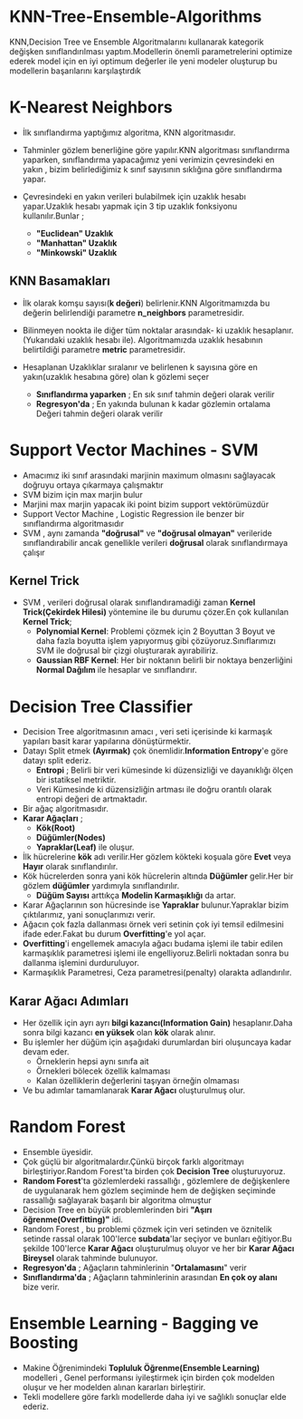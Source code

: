 # KNN-Tree-Ensemble-Algorithms
KNN,Decision Tree ve Ensemble Algoritmalarını kullanarak kategorik değişken sınıflandırılması yaptım.Modellerin önemli parametrelerini optimize ederek model için en iyi optimum değerler ile yeni modeler oluşturup bu modellerin başarılarını karşılaştırdık

# K-Nearest Neighbors
- İlk sınıflandırma yaptığımız algoritma, KNN algoritmasıdır.
- Tahminler gözlem benerliğine göre yapılır.KNN algoritması sınıflandırma yaparken, sınıflandırma yapacağımız yeni verimizin çevresindeki en yakın , bizim belirlediğimiz k sınıf sayısının sıklığına göre sınıflandırma yapar.
- Çevresindeki en yakın verileri bulabilmek için uzaklık hesabı yapar.Uzaklık hesabı yapmak için 3 tip uzaklık fonksiyonu kullanılır.Bunlar ;
    
    - **"Euclidean" Uzaklık**
    - **"Manhattan" Uzaklık**
    - **"Minkowski" Uzaklık**    

## KNN Basamakları

- İlk olarak komşu sayısı(**k değeri**) belirlenir.KNN Algoritmamızda bu değerin belirlendiği parametre **n_neighbors** parametresidir.
- Bilinmeyen nookta ile diğer tüm noktalar arasındak- ki uzaklık hesaplanır.(Yukarıdaki uzaklık hesabı ile). Algoritmamızda uzaklık hesabının belirtildiği parametre **metric** parametresidir.
- Hesaplanan Uzaklıklar sıralanır ve belirlenen k sayısına göre en yakın(uzaklık hesabına göre) olan k gözlemi seçer
   
   - **Sınıflandırma yaparken** ; En sık sınıf tahmin değeri olarak verilir
   - **Regresyon'da** ; En yakında bulunan k kadar gözlemin ortalama Değeri tahmin değeri olarak verilir

# Support Vector Machines - SVM 

- Amacımız iki sınıf arasındaki marjinin maximum olmasını sağlayacak doğruyu ortaya çıkarmaya çalışmaktır
- SVM bizim için max marjin bulur 
- Marjini max marjin yapacak iki point bizim support vektörümüzdür
- Support Vector Machine , Logistic Regression ile benzer bir sınıflandırma algoritmasıdır
- SVM , aynı zamanda **"doğrusal"** ve **"doğrusal olmayan"** verileride sınıflandırabilir ancak genellikle verileri **doğrusal** olarak sınıflandırmaya çalışır
## Kernel Trick
- SVM , verileri doğrusal olarak sınıflandıramadiği zaman **Kernel Trick(Çekirdek Hilesi)** yöntemine ile bu durumu çözer.En çok kullanılan **Kernel Trick**;
    - **Polynomial Kernel**: Problemi çözmek için 2 Boyuttan 3 Boyut ve daha fazla boyutta işlem yapıyormuş gibi çözüyoruz.Sınıflarımızı  SVM ile doğrusal bir çizgi oluşturarak ayırabiliriz.
    - **Gaussian RBF Kernel**: Her bir noktanın belirli bir noktaya benzerliğini **Normal Dağılım** ile hesaplar ve sınıflandırır.
# Decision Tree Classifier 
- Decision Tree algoritmasının amacı , veri seti içerisinde ki karmaşık yapıları basit karar yapılarına dönüştürmektir.
- Datayı Split etmek **(Ayırmak)** çok önemlidir.**Information Entropy**'e göre datayı split ederiz.
    - **Entropi** ; Belirli bir veri kümesinde ki düzensizliği ve dayanıklığı ölçen bir istatiksel metriktir.
    - Veri Kümesinde ki düzensizliğin artması ile doğru orantılı olarak entropi değeri de artmaktadır.
- Bir ağaç algoritmasıdır.
- **Karar Ağaçları** ; 
    - **Kök(Root)**
    - **Düğümler(Nodes)**
    - **Yapraklar(Leaf)** ile oluşur.
- İlk hücrelerine **kök** adı verilir.Her gözlem kökteki koşuala göre **Evet** veya **Hayır** olarak sınıflandırılır.
- Kök hücrelerden sonra yani kök hücrelerin altında **Düğümler** gelir.Her bir gözlem **düğümler** yardımıyla sınıflandırılır.
   - **Düğüm Sayısı** arttıkça **Modelin Karmaşıklığı** da artar. 
- Karar Ağaçlarının son hücresinde ise **Yapraklar** bulunur.Yapraklar bizim çıktılarımız, yani sonuçlarımızı verir.
- Ağacın çok fazla dallanması örnek veri setinin çok iyi temsil edilmesini ifade eder.Fakat bu durum **Overfitting**'e yol açar.
- **Overfitting**'i engellemek amacıyla ağacı budama işlemi ile tabir edilen karmaşıklık parametresi işlemi ile engelliyoruz.Belirli noktadan sonra bu dallanma işlemini durduruluyor.
- Karmaşıklık Parametresi, Ceza parametresi(penalty) olarakta adlandırılır.
## Karar Ağacı Adımları
- Her özellik için ayrı ayrı **bilgi kazancı(Information Gain)** hesaplanır.Daha sonra bilgi kazancı **en yüksek** olan **kök** olarak alınır.
- Bu işlemler her düğüm için aşağıdaki durumlardan biri oluşuncaya kadar devam eder.
   - Örneklerin hepsi aynı sınıfa ait 
   - Örnekleri bölecek özellik kalmaması
   - Kalan özelliklerin değerlerini taşıyan örneğin olmaması
- Ve bu adımlar tamamlanarak **Karar Ağacı** oluşturulmuş olur.

# Random Forest 

- Ensemble üyesidir.
- Çok güçlü bir algoritmalardır.Çünkü birçok farklı algoritmayı birleştiriyor.Random Forest'ta birden çok **Decision Tree** oluşturuyoruz.
- **Random  Forest**'ta gözlemlerdeki rassallığı , gözlemlere de değişkenlere de uygulanarak hem gözlem seçiminde hem de değişken seçiminde rassallığı sağlayarak başarılı bir algoritma olmuştur
- Decision Tree en büyük problemlerinden biri **"Aşırı öğrenme(Overfitting)"** idi.
- Random Forest , bu problemi çözmek için veri setinden ve öznitelik setinde rassal olarak 100'lerce **subdata**'lar seçiyor ve bunları eğitiyor.Bu şekilde 100'lerce **Karar Ağacı** oluşturulmuş oluyor ve her bir **Karar Ağacı** **Bireysel** olarak tahminde bulunuyor.
- **Regresyon'da** ; Ağaçların tahminlerinin "**Ortalamasını**" verir
- **Sınıflandırma'da** ; Ağaçların tahminlerinin arasından **En çok oy alanı** bize verir.
# Ensemble Learning -  Bagging ve Boosting

- Makine Öğrenimindeki **Topluluk Öğrenme(Ensemble Learning)** modelleri , Genel performansı iyileştirmek için birden çok modelden oluşur ve her modelden alınan kararları birleştirir.
- Tekli modellere göre farklı modellerde daha iyi ve sağlıklı sonuçlar elde ederiz.


